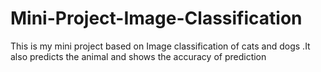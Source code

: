 # Mini-Project-Image-Classification
This is my mini project based on Image classification of cats and dogs .It also predicts the animal and shows the accuracy of prediction
